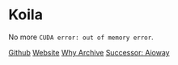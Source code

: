 # Koila

No more `CUDA error: out of memory error`.

[Github](https://github.com/rentruewang/koila)
[Website](https://koila.rentruewang.com)
[Why Archive](#archive)
[Successor: Aioway](https://github.com/rentruewang/aioway)
